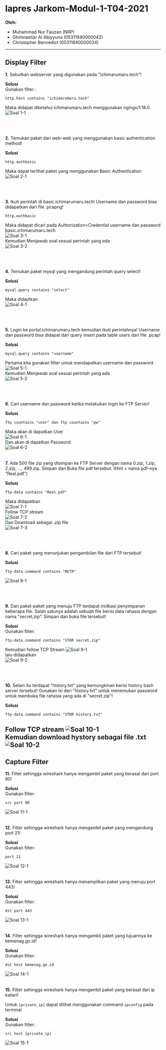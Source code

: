 # lapres Jarkom-Modul-1-T04-2021

**Oleh:**
  * Muhammad Nur Fauzan (NRP)
  * Ghimnastiar Al Abiyyuna (05311940000042)
  * Christopher Bennedict (05311840000024)

---

## **Display Filter**

**1.** Sebutkan webserver yang digunakan pada "ichimarumaru.tech"! 

**Solusi**\
Gunakan filter :

```
http.host contains "ichimarumaru.tech"
```
Maka didapat diketahui ichimarumaru.tech menggunakan ngingx/1.18.0
\
![Soal 1-1](https://user-images.githubusercontent.com/73151866/134772737-fef26aee-eb4e-4d44-b805-979191c98b51.png)

\
\
\
**2.** Temukan paket dari web-web yang menggunakan basic authentication method!

**Solusi**
```
http.authbasic
```
Maka dapat terlihat paket yang menggunakan Basic Authentication
\
![Soal 2-1](https://user-images.githubusercontent.com/73151866/134772799-37694739-a1f2-4700-8ee8-cae2db319811.png)



\
\
\
**3.** Ikuti perintah di basic.ichimarumaru.tech! Username dan password bisa didapatkan dari file .pcapng!


```
http.authbasic
```

Maka didapat dicari pada Auhtorization>Credential username dan password basic.ichimarumaru.tech
\
![Soal 3-1](https://user-images.githubusercontent.com/73151866/134772819-e6b13adc-8ec1-4bbc-92b1-4ba9afaccfee.png)
\
Kemudian Menjawab soal sesuai perintah yang ada
\
![Soal 3-2](https://user-images.githubusercontent.com/73151866/134772917-b46dc9d5-f718-4ea6-be1a-d192309d3cf5.png)


\
\
\
**4.** Temukan paket mysql yang mengandung perintah query select!

**Solusi**
```
mysql.query contains "select"
```

Maka didaptkan
\
![Soal 4-1](https://user-images.githubusercontent.com/73151866/134772998-7714d612-0f1c-44fd-9cab-8debc56e5d0e.png)


\
\
\
**5.** Login ke portal.ichimarumaru.tech kemudian ikuti perintahnya! Username dan password bisa didapat dari query insert pada table users dari file .pcap!

**Solusi**
```
mysql.query contains "username"
```
Pertama kita gunakan filter untuk mendapatkan username dan password
\
![Soal 5-1](https://user-images.githubusercontent.com/73151866/134773036-145eecce-3edb-4112-9d53-5061176e22ee.png)
\
Kemudian Menjawab soal sesuai perintah yang ada
\
![Soal 5-2](https://user-images.githubusercontent.com/73151866/134773363-f6fff2bc-3e8e-4ea4-b0e5-0cdcb738363e.png)

\
\
\
**6.** Cari username dan password ketika melakukan login ke FTP Server!

**Solusi**
```
ftp countains "user" dan ftp countains "pw"
```

Maka akan di dapatkan User
\
![Soal 6-1](https://cdn.discordapp.com/attachments/830775203868573756/891297362713141279/unknown.png)
\
Dan akan di dapatkan Password
\
![Soal 6-2](https://cdn.discordapp.com/attachments/830775203868573756/891297447857496074/unknown.png)
\
\
\
**7.** Ada 500 file zip yang disimpan ke FTP Server dengan nama 0.zip, 1.zip, 2.zip, ..., 499.zip. Simpan dan Buka file pdf tersebut. (Hint = nama pdf-nya "Real.pdf")


**Solusi**

```
ftp-data contains "Real.pdf"
```

Maka didapatkan
\
![Soal 7-1](https://cdn.discordapp.com/attachments/830775203868573756/891298448836542484/unknown.png)
\
Follow TCP stream
\
![Soal 7-2](https://cdn.discordapp.com/attachments/830775203868573756/891298918510510090/unknown.png)
\
Dan Download sebagai .zip file
\
![Soal 7-3](https://cdn.discordapp.com/attachments/830775203868573756/891298874285785119/unknown.png)

\
\
\
**8.** Cari paket yang menunjukan pengambilan file dari FTP tersebut!


**Solusi**

```
ftp-data.command contains "RETR"
```
![Soal 8-1](https://cdn.discordapp.com/attachments/830775203868573756/891299038081712148/unknown.png)

\
\
\
**9.** Dari paket-paket yang menuju FTP terdapat inidkasi penyimpanan beberapa file. Salah satunya adalah sebuah file berisi data rahasia dengan nama "secret.zip". Simpan dan buka file tersebut!

**Solusi**\
Gunakan filter:

```
ftp-data.command contains "STOR secret.zip"
```
Kemudian follow TCP Stream
![Soal 9-1](https://cdn.discordapp.com/attachments/830775203868573756/891299558322216960/unknown.png)
\
lalu didapatkan
\
![Soal 9-2](https://cdn.discordapp.com/attachments/830775203868573756/891299262430847006/unknown.png)

\
\
\
**10.** Selain itu terdapat "history.txt" yang kemungkinan berisi history bash server tersebut! Gunakan isi dari "history.txt" untuk menemukan password untuk membuka file rahasia yang ada di "secret.zip"!

**Solusi**
```
ftp-data.command contains "STOR history.txt"
```

Follow TCP stream
![Soal 10-1](https://cdn.discordapp.com/attachments/830775203868573756/891299611485020190/unknown.png)
\
Kemudian download hystory sebagai file .txt
\
![Soal 10-2](https://cdn.discordapp.com/attachments/830775203868573756/891299642170540032/unknown.png)
---

## Capture Filter

**11.** Filter sehingga wireshark hanya mengambil paket yang berasal dari port 80! 

**Solusi**\
Gunakan filter:

```
src port 80
```
![Soal 11-1](https://cdn.discordapp.com/attachments/811534608800677891/891310664734343288/11.png)
\
\
\
**12.** Filter sehingga wireshark hanya mengambil paket yang mengandung port 21!

**Solusi**\
Gunakan filter:

```
port 21
```

![Soal 12-1](https://cdn.discordapp.com/attachments/811534608800677891/891310663136329818/12.png)
\
\
\
**13.** Filter sehingga wireshark hanya menampilkan paket yang menuju port 443!

**Solusi**\
Gunakan filter:

```
dst port 443
```

![Soal 13-1](https://cdn.discordapp.com/attachments/811534608800677891/891310667506810960/13.png)
\
\
\
**14.** Filter sehingga wireshark hanya mengambil paket yang tujuannya ke kemenag.go.id!


**Solusi**\
Gunakan filter:

```
dst host kemenag.go.id
```


![Soal 14-1](https://cdn.discordapp.com/attachments/811534608800677891/891310660401635378/14.png)
\
\
\
**15.** Filter sehingga wireshark hanya mengambil paket yang berasal dari ip kalian!

Untuk `[private_ip]` dapat dilihat menggunakan command `ipconfig` pada terminal

**Solusi**\
Gunakan filter:


```
src host [private_ip]
```

![Soal 15-1](https://cdn.discordapp.com/attachments/811534608800677891/891310631033135124/15.png)
